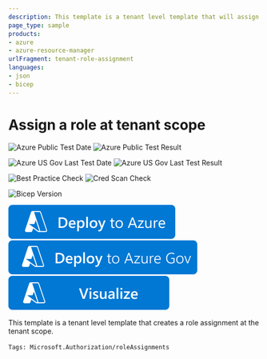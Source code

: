 ```yaml
---
description: This template is a tenant level template that will assign a role to the provided principal at the tenant scope. The user deploying the template must already have the Owner role assigned at the tenant scope.
page_type: sample
products:
- azure
- azure-resource-manager
urlFragment: tenant-role-assignment
languages:
- json
- bicep
---
```

# Assign a role at tenant scope

![Azure Public Test Date](https://azurequickstartsservice.blob.core.windows.net/badges/tenant-deployments/tenant-role-assignment/PublicLastTestDate.svg)
![Azure Public Test Result](https://azurequickstartsservice.blob.core.windows.net/badges/tenant-deployments/tenant-role-assignment/PublicDeployment.svg)

![Azure US Gov Last Test Date](https://azurequickstartsservice.blob.core.windows.net/badges/tenant-deployments/tenant-role-assignment/FairfaxLastTestDate.svg)
![Azure US Gov Last Test Result](https://azurequickstartsservice.blob.core.windows.net/badges/tenant-deployments/tenant-role-assignment/FairfaxDeployment.svg)

![Best Practice Check](https://azurequickstartsservice.blob.core.windows.net/badges/tenant-deployments/tenant-role-assignment/BestPracticeResult.svg)
![Cred Scan Check](https://azurequickstartsservice.blob.core.windows.net/badges/tenant-deployments/tenant-role-assignment/CredScanResult.svg)

![Bicep Version](https://azurequickstartsservice.blob.core.windows.net/badges/tenant-deployments/tenant-role-assignment/BicepVersion.svg)

[![Deploy To Azure](https://raw.githubusercontent.com/Azure/azure-quickstart-templates/master/1-CONTRIBUTION-GUIDE/images/deploytoazure.svg?sanitize=true)](https://portal.azure.com/#create/Microsoft.Template/uri/https%3A%2F%2Fraw.githubusercontent.com%2FAzure%2Fazure-quickstart-templates%2Fmaster%2Ftenant-deployments%2Ftenant-role-assignment%2Fazuredeploy.json)
[![Deploy To Azure US Gov](https://raw.githubusercontent.com/Azure/azure-quickstart-templates/master/1-CONTRIBUTION-GUIDE/images/deploytoazuregov.svg?sanitize=true)](https://portal.azure.us/#create/Microsoft.Template/uri/https%3A%2F%2Fraw.githubusercontent.com%2FAzure%2Fazure-quickstart-templates%2Fmaster%2Ftenant-deployments%2Ftenant-role-assignment%2Fazuredeploy.json)
[![Visualize](https://raw.githubusercontent.com/Azure/azure-quickstart-templates/master/1-CONTRIBUTION-GUIDE/images/visualizebutton.svg?sanitize=true)](http://armviz.io/#/?load=https%3A%2F%2Fraw.githubusercontent.com%2FAzure%2Fazure-quickstart-templates%2Fmaster%2Ftenant-deployments%2Ftenant-role-assignment%2Fazuredeploy.json)

This template is a tenant level template that creates a role assignment at the tenant scope.

`Tags: Microsoft.Authorization/roleAssignments`
